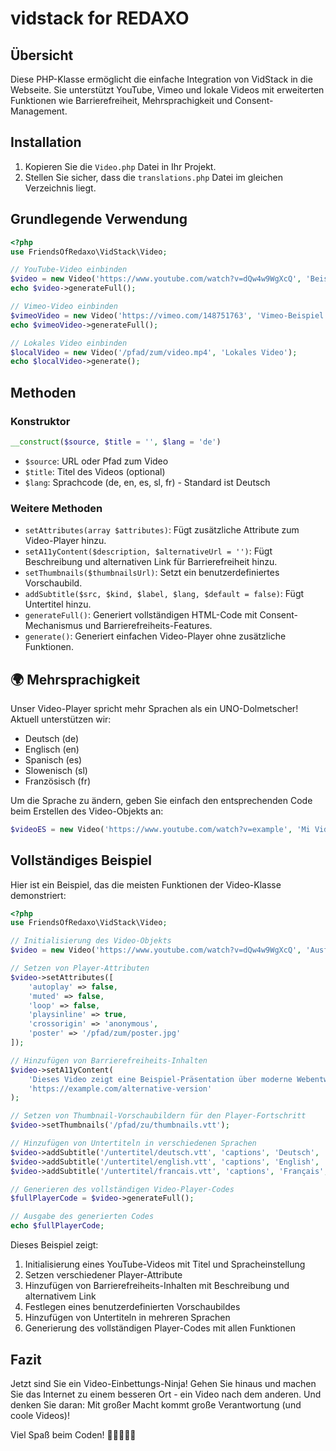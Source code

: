 # vidstack for REDAXO

## Übersicht

Diese PHP-Klasse ermöglicht die einfache Integration von VidStack in die Webseite. Sie unterstützt YouTube, Vimeo und lokale Videos mit erweiterten Funktionen wie Barrierefreiheit, Mehrsprachigkeit und Consent-Management.

## Installation

1. Kopieren Sie die `Video.php` Datei in Ihr Projekt.
2. Stellen Sie sicher, dass die `translations.php` Datei im gleichen Verzeichnis liegt.

## Grundlegende Verwendung

```php
<?php
use FriendsOfRedaxo\VidStack\Video;

// YouTube-Video einbinden
$video = new Video('https://www.youtube.com/watch?v=dQw4w9WgXcQ', 'Beispiel-Video');
echo $video->generateFull();

// Vimeo-Video einbinden
$vimeoVideo = new Video('https://vimeo.com/148751763', 'Vimeo-Beispiel');
echo $vimeoVideo->generateFull();

// Lokales Video einbinden
$localVideo = new Video('/pfad/zum/video.mp4', 'Lokales Video');
echo $localVideo->generate();
```

## Methoden

### Konstruktor

```php
__construct($source, $title = '', $lang = 'de')
```
- `$source`: URL oder Pfad zum Video
- `$title`: Titel des Videos (optional)
- `$lang`: Sprachcode (de, en, es, sl, fr) - Standard ist Deutsch

### Weitere Methoden

- `setAttributes(array $attributes)`: Fügt zusätzliche Attribute zum Video-Player hinzu.
- `setA11yContent($description, $alternativeUrl = '')`: Fügt Beschreibung und alternativen Link für Barrierefreiheit hinzu.
- `setThumbnails($thumbnailsUrl)`: Setzt ein benutzerdefiniertes Vorschaubild.
- `addSubtitle($src, $kind, $label, $lang, $default = false)`: Fügt Untertitel hinzu.
- `generateFull()`: Generiert vollständigen HTML-Code mit Consent-Mechanismus und Barrierefreiheits-Features.
- `generate()`: Generiert einfachen Video-Player ohne zusätzliche Funktionen.

## 🌍 Mehrsprachigkeit

Unser Video-Player spricht mehr Sprachen als ein UNO-Dolmetscher! Aktuell unterstützen wir:
- Deutsch (de)
- Englisch (en)
- Spanisch (es)
- Slowenisch (sl)
- Französisch (fr)

Um die Sprache zu ändern, geben Sie einfach den entsprechenden Code beim Erstellen des Video-Objekts an:

```php
$videoES = new Video('https://www.youtube.com/watch?v=example', 'Mi Video', 'es');
```

## Vollständiges Beispiel

Hier ist ein Beispiel, das die meisten Funktionen der Video-Klasse demonstriert:

```php
<?php
use FriendsOfRedaxo\VidStack\Video;

// Initialisierung des Video-Objekts
$video = new Video('https://www.youtube.com/watch?v=dQw4w9WgXcQ', 'Ausführliches Beispiel-Video', 'de');

// Setzen von Player-Attributen
$video->setAttributes([
    'autoplay' => false,
    'muted' => false,
    'loop' => false,
    'playsinline' => true,
    'crossorigin' => 'anonymous',
    'poster' => '/pfad/zum/poster.jpg'
]);

// Hinzufügen von Barrierefreiheits-Inhalten
$video->setA11yContent(
    'Dieses Video zeigt eine Beispiel-Präsentation über moderne Webentwicklung.',
    'https://example.com/alternative-version'
);

// Setzen von Thumbnail-Vorschaubildern für den Player-Fortschritt
$video->setThumbnails('/pfad/zu/thumbnails.vtt');

// Hinzufügen von Untertiteln in verschiedenen Sprachen
$video->addSubtitle('/untertitel/deutsch.vtt', 'captions', 'Deutsch', 'de', true);
$video->addSubtitle('/untertitel/english.vtt', 'captions', 'English', 'en');
$video->addSubtitle('/untertitel/francais.vtt', 'captions', 'Français', 'fr');

// Generieren des vollständigen Video-Player-Codes
$fullPlayerCode = $video->generateFull();

// Ausgabe des generierten Codes
echo $fullPlayerCode;
```

Dieses Beispiel zeigt:
1. Initialisierung eines YouTube-Videos mit Titel und Spracheinstellung
2. Setzen verschiedener Player-Attribute
3. Hinzufügen von Barrierefreiheits-Inhalten mit Beschreibung und alternativem Link
4. Festlegen eines benutzerdefinierten Vorschaubildes
5. Hinzufügen von Untertiteln in mehreren Sprachen
6. Generierung des vollständigen Player-Codes mit allen Funktionen

## Fazit

Jetzt sind Sie ein Video-Einbettungs-Ninja! Gehen Sie hinaus und machen Sie das Internet zu einem besseren Ort - ein Video nach dem anderen. Und denken Sie daran: Mit großer Macht kommt große Verantwortung (und coole Videos)!

Viel Spaß beim Coden! 🚀👩‍💻👨‍💻
